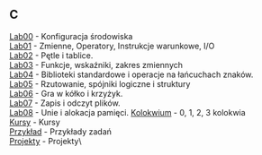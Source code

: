 ## C

[Lab00](LAB00/README.md) - Konfiguracja środowiska\
[Lab01](LAB01/README.md) - Zmienne, Operatory, Instrukcje warunkowe, I/O\
[Lab02](LAB02/README.md) - Pętle i tablice.\
[Lab03](LAB03/README.md) - Funkcje, wskaźniki, zakres zmiennych\
[Lab04](LAB04/README.md) - Biblioteki standardowe i operacje na łańcuchach znaków.\
[Lab05](LAB05/README.md) - Rzutowanie, spójniki logiczne  i struktury\
[Lab06](LAB06/README.md) - Gra w kółko i krzyżyk.\
[Lab07](LAB07/README.md) - Zapis i odczyt plików.\
[Lab08](LAB08/README.md) - Unie i alokacja pamięci.
[Kolokwium](KOLOKWIUM/README.md) - 0, 1, 2, 3 kolokwia\
[Kursy](Courses/README.md) - Kursy\
[Przykład](Example_tasks/README.md) - Przykłady zadań\
[Projekty](pojects/README.md) - Projekty\
